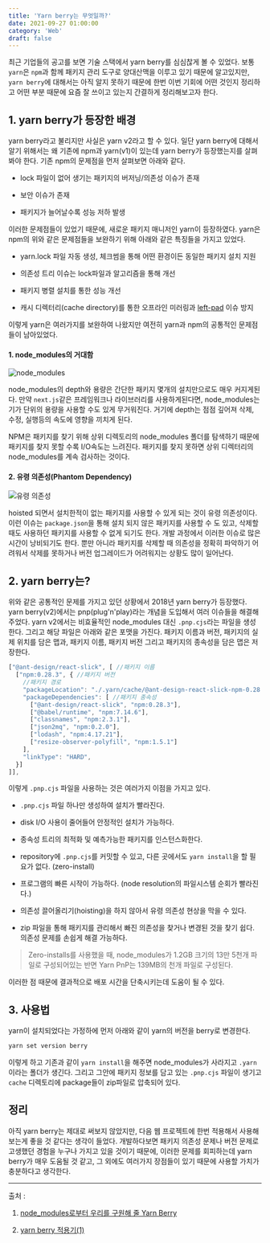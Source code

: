 ```yaml
---
title: 'Yarn berry는 무엇일까?'
date: 2021-09-27 01:00:00
category: 'Web'
draft: false
---
```


최근 기업들의 공고를 보면 기술 스택에서 yarn berry를 심심찮게 볼 수 있었다. 보통 `yarn`은 `npm`과 함께 패키지 관리 도구로 양대산맥을 이루고 있기 때문에 알고있지만, `yarn berry`에 대해서는 아직 알지 못하기 때문에 한번 이번 기회에 어떤 것인지 정리하고 어떤 부분 때문에 요즘 잘 쓰이고 있는지 간결하게 정리해보고자 한다.

## 1. yarn berry가 등장한 배경

yarn berry라고 불리지만 사실은 yarn v2라고 할 수 있다. 일단 yarn berry에 대해서 알기 위해서는 왜 기존에 npm과 yarn(v1)이 있는데 yarn berry가 등장했는지를 살펴봐야 한다. 기존 npm의 문제점을 먼저 살펴보면 아래와 같다.

- lock 파일이 없어 생기는 패키지의 버저닝/의존성 이슈가 존재

- 보안 이슈가 존재

- 패키지가 늘어날수록 성능 저하 발생

이러한 문제점들이 있었기 때문에, 새로운 패키지 매니저인 yarn이 등장하였다. yarn은 npm의 위와 같은 문제점들을 보완하기 위해 아래와 같은 특징들을 가지고 있었다.

- yarn.lock 파일 자동 생성, 체크썸을 통해 어떤 환경이든 동일한 패키지 설치 지원

- 의존성 트리 이슈는 lock파일과 알고리즘을 통해 개선

- 패키지 병렬 설치를 통한 성능 개선

- 캐시 디렉터리(cache directory)를 통한 오프라인 미러링과 [left-pad](https://www.bloter.net/newsView/blt201604040002) 이슈 방지

이렇게 yarn은 여러가지를 보완하여 나왔지만 여전히 yarn과 npm의 공통적인 문제점들이 남아있었다.

#### 1. node_modules의 거대함

![node_modules](https://miro.medium.com/max/700/0*ZrqQa2lkiXDmXvLN.png)

node_modules의 depth와 용량은 간단한 패키지 몇개의 설치만으로도 매우 커지게된다. 만약 `next.js`같은 프레임워크나 라이브러리를 사용하게된다면, node_modules는 기가 단위의 용량을 사용할 수도 있게 무거워진다. 거기에 depth는 점점 깊어져 삭제, 수정, 실행등의 속도에 영향을 끼치게 된다.

NPM은 패키지를 찾기 위해 상위 디렉토리의 node_modules 폴더를 탐색하기 때문에 패키지를 찾지 못할 수록 I/O속도는 느려진다. 패키지를 찾지 못하면 상위 디렉터리의 node_modules를 계속 검사하는 것이다.

#### 2. 유령 의존성(Phantom Dependency)

![유령 의존성](https://miro.medium.com/max/700/0*dBcvEKcuTdmiUGfA.png)

hoisted 되면서 설치한적이 없는 패키지를 사용할 수 있게 되는 것이 유령 의존성이다. 이런 이슈는 `package.json`을 통해 설치 되지 않은 패키지를 사용할 수 도 있고, 삭제할 때도 사용하던 패키지를 사용할 수 없게 되기도 한다. 개발 과정에서 이러한 이슈로 많은 시간이 낭비되기도 한다. 뿐만 아니라 패키지를 삭제할 때 의존성을 정확히 파악하기 어려워서 삭제를 못하거나 버전 업그레이드가 어려워지는 상황도 많이 일어난다.

## 2. yarn berry는?

위와 같은 공통적인 문제를 가지고 있던 상황에서 2018년 yarn berry가 등장했다. yarn berry(v2)에서는 pnp(plug'n'play)라는 개념을 도입해서 여러 이슈들을 해결해주었다. yarn v2에서는 비효율적인 node_modules 대신 `.pnp.cjs`라는 파일을 생성한다. 그리고 해당 파일은 아래와 같은 포맷을 가진다. 패키지 이름과 버전, 패키지의 실제 위치를 담은 맵과, 패키지 이름, 패키지 버전 그리고 패키지의 종속성을 담은 맵은 저장한다.

```js
["@ant-design/react-slick", [ //패키지 이름
  ["npm:0.28.3", { //패키지 버전
    //패키지 경로
    "packageLocation": "./.yarn/cache/@ant-design-react-slick-npm-0.28.3-ece1f2feb7-887cb395bd.zip/node_modules/@ant-design/react-slick/",
    "packageDependencies": [ //패키지 종속성
      ["@ant-design/react-slick", "npm:0.28.3"],
      ["@babel/runtime", "npm:7.14.6"],
      ["classnames", "npm:2.3.1"],
      ["json2mq", "npm:0.2.0"],
      ["lodash", "npm:4.17.21"],
      ["resize-observer-polyfill", "npm:1.5.1"]
    ],
    "linkType": "HARD",
  }]
]],
```

이렇게 `.pnp.cjs` 파일을 사용하는 것은 여러가지 이점을 가지고 있다.

- `.pnp.cjs` 파일 하나만 생성하여 설치가 빨라진다.

- disk I/O 사용이 줄어들어 안정적인 설치가 가능하다.

- 종속성 트리의 최적화 및 예측가능한 패키지를 인스턴스화한다.

- repository에 `.pnp.cjs`를 커밋할 수 있고, 다른 곳에서도 `yarn install`을 할 필요가 없다. (zero-install)

- 프로그램의 빠른 시작이 가능하다. (node resolution의 파일시스템 순회가 빨라진다.)

- 의존성 끌어올리기(hoisting)을 하지 않아서 유령 의존성 현상을 막을 수 있다.

- zip 파일을 통해 패키지를 관리해서 빠진 의존성을 찾거나 변경된 것을 찾기 쉽다. 의존성 문제를 손쉽게 해결 가능하다.

> Zero-installs를 사용했을 때, node_modules가 1.2GB 크기의 13만 5천개 파일로 구성되어있는 반면 Yarn PnP는 139MB의 천개 파일로 구성된다.

이러한 점 때문에 결과적으로 배포 시간을 단축시키는데 도움이 될 수 있다.

## 3. 사용법

yarn이 설치되었다는 가정하에 먼저 아래와 같이 yarn의 버전을 berry로 변경한다.

```bash
yarn set version berry
```

이렇게 하고 기존과 같이 `yarn install`을 해주면 node_modules가 사라지고 `.yarn`이라는 폴더가 생긴다. 그리고 그안에 패키지 정보를 담고 있는 `.pnp.cjs` 파일이 생기고 `cache` 디렉토리에 package들이 zip파일로 압축되어 있다.

## 정리

아직 yarn berry는 제대로 써보지 않았지만, 다음 웹 프로젝트에 한번 적용해서 사용해보는게 좋을 것 같다는 생각이 들었다. 개발하다보면 패키지 의존성 문제나 버전 문제로 고생했던 경험을 누구나 가지고 있을 것이기 때문에, 이러한 문제를 회피하는데 yarn berry가 매우 도움될 것 같고, 그 외에도 여러가지 장점들이 있기 때문에 사용할 가치가 충분하다고 생각한다.

---

출처 :

1. [node_modules로부터 우리를 구원해 줄 Yarn Berry](https://toss.tech/article/node-modules-and-yarn-berry)

2. [yarn berry 적용기(1)](https://medium.com/wantedjobs/yarn-berry-%EC%A0%81%EC%9A%A9%EA%B8%B0-1-e4347be5987)
